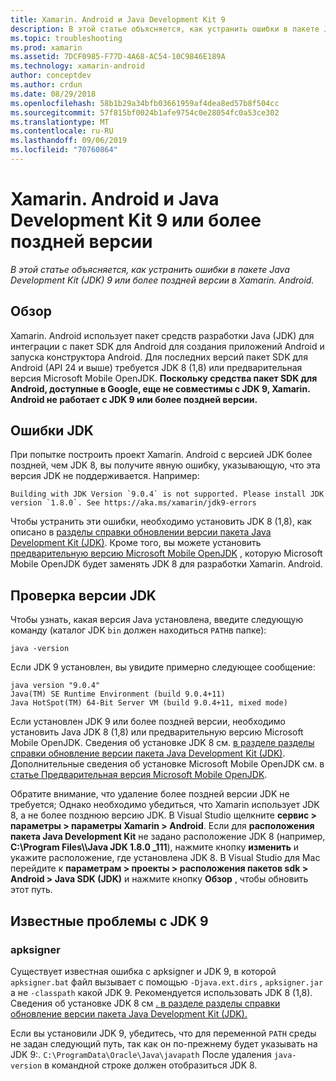 ```yaml
---
title: Xamarin. Android и Java Development Kit 9
description: В этой статье объясняется, как устранить ошибки в пакете Java Development Kit (JDK) 9 или более поздней версии в Xamarin. Android.
ms.topic: troubleshooting
ms.prod: xamarin
ms.assetid: 7DCF0985-F77D-4A68-AC54-10C9846E189A
ms.technology: xamarin-android
author: conceptdev
ms.author: crdun
ms.date: 08/29/2018
ms.openlocfilehash: 58b1b29a34bfb03661959af4dea8ed57b8f504cc
ms.sourcegitcommit: 57f815bf0024b1afe9754c0e28054fc0a53ce302
ms.translationtype: MT
ms.contentlocale: ru-RU
ms.lasthandoff: 09/06/2019
ms.locfileid: "70760864"
---
```

# <a name="xamarinandroid-and-java-development-kit-9-or-later"></a>Xamarin. Android и Java Development Kit 9 или более поздней версии

_В этой статье объясняется, как устранить ошибки в пакете Java Development Kit (JDK) 9 или более поздней версии в Xamarin. Android._

## <a name="overview"></a>Обзор

Xamarin. Android использует пакет средств разработки Java (JDK) для интеграции с пакет SDK для Android для создания приложений Android и запуска конструктора Android. Для последних версий пакет SDK для Android (API 24 и выше) требуется JDK 8 (1,8) или предварительная версия Microsoft Mobile OpenJDK. **Поскольку средства пакет SDK для Android, доступные в Google, еще не совместимы с JDK 9, Xamarin. Android не работает с JDK 9 или более поздней версии.**

## <a name="jdk-errors"></a>Ошибки JDK

При попытке построить проект Xamarin. Android с версией JDK более поздней, чем JDK 8, вы получите явную ошибку, указывающую, что эта версия JDK не поддерживается. Например:

```shell
Building with JDK Version `9.0.4` is not supported. Please install JDK version `1.8.0`. See https://aka.ms/xamarin/jdk9-errors
```

Чтобы устранить эти ошибки, необходимо установить JDK 8 (1,8), как описано в [разделы справки обновлении версии пакета Java Development Kit (JDK)](~/android/troubleshooting/questions/update-jdk.md).
Кроме того, вы можете установить [предварительную версию Microsoft Mobile OpenJDK](~/android/get-started/installation/openjdk.md) , которую Microsoft Mobile OpenJDK будет заменять JDK 8 для разработки Xamarin. Android.

## <a name="checking-the-jdk-version"></a>Проверка версии JDK

Чтобы узнать, какая версия Java установлена, введите следующую команду (каталог JDK `bin` должен находиться `PATH`в папке):

```shell
java -version
```

Если JDK 9 установлен, вы увидите примерно следующее сообщение:

```shell
java version "9.0.4"
Java(TM) SE Runtime Environment (build 9.0.4+11)
Java HotSpot(TM) 64-Bit Server VM (build 9.0.4+11, mixed mode)
```

Если установлен JDK 9 или более поздней версии, необходимо установить Java JDK 8 (1,8) или предварительную версию Microsoft Mobile OpenJDK. Сведения об установке JDK 8 см. [в разделе разделы справки обновление версии пакета Java Development Kit (JDK)](~/android/troubleshooting/questions/update-jdk.md). Дополнительные сведения об установке Microsoft Mobile OpenJDK см. в [статье Предварительная версия Microsoft Mobile OpenJDK](~/android/get-started/installation/openjdk.md).

Обратите внимание, что удаление более поздней версии JDK не требуется; Однако необходимо убедиться, что Xamarin использует JDK 8, а не более позднюю версию JDK. В Visual Studio щелкните **сервис > параметры > параметры Xamarin > Android**. Если для **расположения пакета Java Development Kit** не задано расположение JDK 8 (например, **C:\\Program Files\\\\Java JDK 1.8.0 _111**), нажмите кнопку **изменить** и укажите расположение, где установлена JDK 8. В Visual Studio для Mac перейдите к **параметрам > проекты > расположения пакетов sdk > Android > Java SDK (JDK)** и нажмите кнопку **Обзор** , чтобы обновить этот путь.

## <a name="known-issues-with-jdk-9"></a>Известные проблемы с JDK 9

### <a name="apksigner"></a>apksigner

Существует известная ошибка с apksigner и JDK 9, в которой `apksigner.bat` файл вызывает с помощью `-Djava.ext.dirs` , `apksigner.jar` а не `-classpath` какой JDK 9. Рекомендуется использовать JDK 8 (1,8). Сведения об установке JDK 8 см [. в разделе разделы справки обновление версии пакета Java Development Kit (JDK).](~/android/troubleshooting/questions/update-jdk.md)

Если вы установили JDK 9, убедитесь, что для переменной `PATH` среды не задан следующий путь, так как он по-прежнему будет указывать на JDK 9:. `C:\ProgramData\Oracle\Java\javapath` После удаления `java-version` в командной строке должен отобразиться JDK 8.
